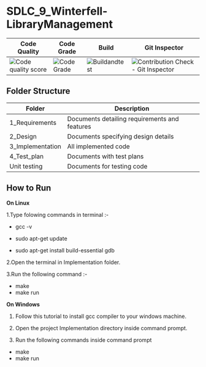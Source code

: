 # SDLC_9_Winterfell-LibraryManagement

| Code Quality                                                                  | Code Grade                                                             | Build                                                                                                                     | Git Inspector                                                                                                                                              |
|-------------------------------------------------------------------------------|------------------------------------------------------------------------|---------------------------------------------------------------------------------------------------------------------------|------------------------------------------------------------------------------------------------------------------------------------------------------------|
| ![Code quality score](https://www.code-inspector.com/project/24985/score/svg) | ![Code Grade](https://www.code-inspector.com/project/24985/status/svg) | ![Buildandtest](https://github.com/BhavanSekar/SDLC_9_Winterfell-LibraryManagement/actions/workflows/c-cpp.yml/badge.svg) | ![Contribution Check - Git Inspector](https://github.com/BhavanSekar/SDLC_9_Winterfell-LibraryManagement/actions/workflows/git%20-inspector.yml/badge.svg) |

## Folder Structure

| Folder           | Description                                   |
|------------------|-----------------------------------------------|
| 1_Requirements   | Documents detailing requirements and features |
| 2_Design         | Documents specifying design details           |
| 3_Implementation | All implemented code                          |
| 4_Test_plan      | Documents with test plans                     |
| Unit testing     | Documents for testing code                    |

## How to Run

**On Linux**

1.Type folowing commands in terminal :-
  
   * gcc -v

   * sudo apt-get update

   * sudo apt-get install build-essential gdb

2.Open the terminal in Implementation folder.

3.Run the following command :-

  * make
  * make run

**On Windows**

1. Follow this tutorial to install gcc compiler to your windows machine.

2. Open the project Implementation directory inside command prompt.

3. Run the following commands inside command prompt

  * make
  * make run

